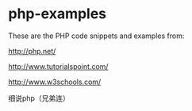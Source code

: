 # php-examples

These are the PHP code snippets and examples from:

http://php.net/

http://www.tutorialspoint.com/

http://www.w3schools.com/

细说php（兄弟连）
